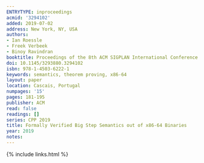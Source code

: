 ```yaml
---
ENTRYTYPE: inproceedings
acmid: '3294102'
added: 2019-07-02
address: New York, NY, USA
authors:
- Ian Roessle
- Freek Verbeek
- Binoy Ravindran
booktitle: Proceedings of the 8th ACM SIGPLAN International Conference on Certified Programs and Proofs
doi: 10.1145/3293880.3294102
isbn: 978-1-4503-6222-1
keywords: semantics, theorem proving, x86-64
layout: paper
location: Cascais, Portugal
numpages: '15'
pages: 181-195
publisher: ACM
read: false
readings: []
series: CPP 2019
title: Formally Verified Big Step Semantics out of x86-64 Binaries
year: 2019
notes:
---
```

{% include links.html %}
